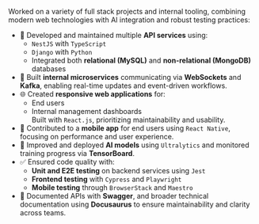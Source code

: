 Worked on a variety of full stack projects and internal tooling, combining modern web technologies with AI integration and robust testing practices:

- 🔌 Developed and maintained multiple **API services** using:
  - `NestJS` with `TypeScript`
  - `Django` with `Python`
  - Integrated both **relational (MySQL)** and **non-relational (MongoDB)** databases
- 📡 Built **internal microservices** communicating via **WebSockets** and **Kafka**, enabling real-time updates and event-driven workflows.
- 🌐 Created **responsive web applications** for:
  - End users
  - Internal management dashboards  
    Built with `React.js`, prioritizing maintainability and usability.
- 📱 Contributed to a **mobile app** for end users using `React Native`, focusing on performance and user experience.
- 🧪 Improved and deployed **AI models** using `Ultralytics` and monitored training progress via **TensorBoard**.
- ✅ Ensured code quality with:
  - **Unit and E2E testing** on backend services using `Jest`
  - **Frontend testing** with `Cypress` and `Playwright`
  - **Mobile testing** through `BrowserStack` and `Maestro`
- 🧾 Documented APIs with **Swagger**, and broader technical documentation using **Docusaurus** to ensure maintainability and clarity across teams.
